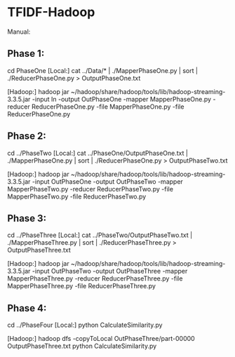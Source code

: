 # TFIDF-Hadoop

Manual:

Phase 1:
-------
  cd PhaseOne
  [Local:]
    cat ../Data/* | ./MapperPhaseOne.py | sort | ./ReducerPhaseOne.py > OutputPhaseOne.txt

  [Hadoop:]
    hadoop jar ~/hadoop/share/hadoop/tools/lib/hadoop-streaming-3.3.5.jar -input In -output OutPhaseOne -mapper MapperPhaseOne.py -reducer ReducerPhaseOne.py -file MapperPhaseOne.py -file ReducerPhaseOne.py

Phase 2:
-------
  cd ../PhaseTwo
  [Local:]
    cat ../PhaseOne/OutputPhaseOne.txt | ./MapperPhaseOne.py | sort | ./ReducerPhaseOne.py > OutputPhaseTwo.txt

  [Hadoop:]
    hadoop jar ~/hadoop/share/hadoop/tools/lib/hadoop-streaming-3.3.5.jar -input OutPhaseOne -output OutPhaseTwo -mapper MapperPhaseTwo.py -reducer ReducerPhaseTwo.py -file MapperPhaseTwo.py -file ReducerPhaseTwo.py

Phase 3:
-------

  cd ../PhaseThree
  [Local:]
    cat ../PhaseTwo/OutputPhaseTwo.txt | ./MapperPhaseThree.py | sort | ./ReducerPhaseThree.py > OutputPhaseThree.txt

  [Hadoop:]
    hadoop jar ~/hadoop/share/hadoop/tools/lib/hadoop-streaming-3.3.5.jar -input OutPhaseTwo -output OutPhaseThree -mapper MapperPhaseThree.py -reducer ReducerPhaseThree.py -file MapperPhaseThree.py -file ReducerPhaseThree.py

Phase 4:
-------

  cd ../PhaseFour
  [Local:]
    python CalculateSimilarity.py 

  [Hadoop:]
    hadoop dfs -copyToLocal OutPhaseThree/part-00000 OutputPhaseThree.txt
    python CalculateSimilarity.py 